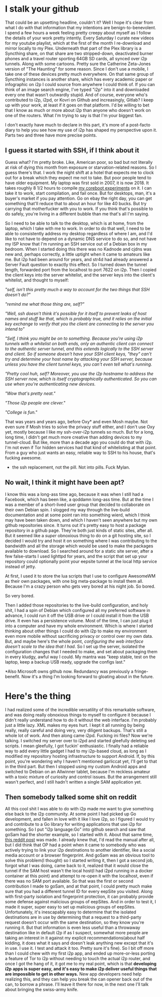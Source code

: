 I stalk your github
===================

That could be an upsetting headline, couldn't it? Well I hope it's clear from
what I do with that information that my intentions are benign-to-benevolent.
I spend a few hours a week feeling pretty creepy about myself as I follow the
details of your work pretty intently. Every Saturday I curate new videos for my
youtube playlist, which at the first of the month I re-download and mirror
locally to my Plex. Underneath that part of the Plex library is a Syncthing
share, on that share are two stripped-down, deactivated burner phones and a
travel router sporting 64GB SD cards, all synced over i2p tunnels. Along with
some cartoons. Pretty sure the Catherine Zeta-Jones version of "The Haunting"
for some reason. Since I don't use a mobile, I take one of these devices pretty
much everywhere. On that same group of Syncthing instances is another share,
which has every academic paper or infographic on i2p I could source from
anywhere I could think of. If you can think of an image search engine, I've
typed "i2p" into it and downloaded every one that wasn't outwardly stupid. And
of course, everyone who's contributed to i2p, i2pd, or Kovri on Github and
increasingly, Gitlab? I keep up with your work, at least if it goes on that
platform. I'd be willing to bet that I know as much or more about i2p than
anyone who doesn't work on one of the routers. What I'm trying to say is that
I'm your biggest fan.

I don't exactly have much to declare in this part, it's more of a post-facto
diary to help you see how my use of i2p has shaped my perspective upon it. Parts
two and three have more precise points.

I guess it started with SSH, if I think about it
------------------------------------------------

Guess what? I'm pretty broke. Like, American poor, so bad but not
literally at risk of dying this month from exposure or starvation-related
reasons. So I guess there's that. I work the night shift at a hotel that expects
me to clock out for a break which they expect me not to take. But poor people
tend to have older equipment. My laptop was first sold in 2007, it is now 2018.
It takes roughly 8 1/2 hours to compile [my coreboot experiments](https://github.com/eyedeekay/vendor)
on it. I can take it to work, start compilation, and fail once. But for
desktops, man, it's a buyer's market if you pay attention. Go on ebay the right
day, you can get something that'll reduce that to about an hour for like 40
bucks. But try carrying that motherfucker with you to work. If you think that's
possible to do safely, you're living in a different bubble than me that's all
I'm saying.

So I need to be able to talk to the desktop, which is at home, from the laptop,
which I take with me to work. In order to do that well, I need to be able to
consistently address my desktop regardless of where I am, and I'd like to not
have to depend on a dynamic DNS service to do so, and not have my ISP know that
I'm running an SSH service out of a Debian box in my bedroom. When I started
doing this there was no Kadnode and cjdns was new and, perhaps correctly, a
little uptight when it came to amateurs like me. But i2p had been around for
years, and str4d had already answered a Server Fault question to exactly this
effect. So I turned down the tunnel length, forwarded port from the localhost to
port 7622 on i2p. Then I copied the client keys into the server whitelist, and
the server keys into the client's whitelist, and thought to myself:

  *"self, isn't this pretty much a way to account for the two things that SSH*
  *doesn't do?"*

  *"remind me what those thing are, self?"*

  *"Well, ssh doesn't think it's possible for it itself to prevent leaks of*
  *host names and stuff lke that, which is probably true, and it relies on*
  *the initial key exchange to verify that you the client are connecting to*
  *the server you intend to"*

  *"Self, I think you might be on to something. Because you're using i2p*
  *tunnels with a whitelist on both ends, only an authentic client can connect*
  *to the authentic server tunnel, and this extends logically to the SSH server*
  *and client. So if someone doesn't have your SSH client keys, "they" can't*
  *try and determine your host name by attacking your SSH server, because*
  *unless you have the client tunnel keys, you can't even tell what's running.*

  *"Pretty cool huh, self? Moreover, you use the i2p hostname to address the*
  *SSH server now, which is itself cryptographically authenticated. So you can*
  *use when you're authenticating new devices.*

  *"Wow that's pretty neat."*

  *"Those i2p people are clever."*

  *"College is fun."*

That was years and years ago, before Oxy* and even Mosh maybe. Not even sure if
Mosh tries to solve the privacy stuff either, and I don't use Oxy yet, mostly
because I like my ssh-over-i2p tunnels so much. But for a long, long time, I
didn't get much more creative than adding devices to my tunnel-cloud. But like,
more than a decade ago you could do that with i2p. I'm not even if Tor hidden
services had that kind of whitelisting at that point. From a guy who just wants
an easy, reliable way to SSH to his house, that's fucking awesome.

* the ssh replacement, not the pill. Not into pills. Fuck Mylan.

No wait, I think it might have been apt?
----------------------------------------

I know this was a long-ass time ago, because it was when I still had a Facebook,
which has been like, a qoddamn long-ass time. But at the time I was a member of
a short-lived user group that decided to collaborate on their own Debian spin.
I slogged my way through the live-build documentation and at some point ran into
something wierd, which I think may have been taken down, and which I haven't
seen anywhere but my own github repositories since. It turns out it's pretty
easy to host a package repository in a github page. They're both just kinds of
static sites, after all. But it seemed like a *super* obnoxious thing to do on
a git hosting site, so I decided I would try and host it on something where I
was contributing to the bandwidth and all the storage which would be used to
make the packages available to download. So I searched around for a static site
server, after a few false-starts I used lighttpd for years, and the script that
set up your repository could optionally point your eepsite tunnel at the local
http service instead of jetty.

At first, I used it to store the lua scripts that I use to configure AwesomeWM
as their own packages, with one big meta-package to install them all. Because
I'm a crazy person who gets very bored at his night job. So bored.

So very bored.

Then I added those repositories to the live-build configuration, and holy shit,
I had a spin of Debian which configured all my preferred software in advance,
I could run it off the USB drive or I could install it from the USB drive. It
even has a persistence volume. Most of the time, I can just plug it into a
computer and have my whole environment. Which is where I started thinking about
other things I could do with i2p to make my environment even more mobile without
sacrificing privacy or control over my own data. But, and maybe here's the whole
point, *configuring the web interface doesn't scale to the idea that I had*. So
I set up the server, isolated the configuration changes that I needed to make,
and set about packaging them in every kludgy, awful way I could. My mantra was
"keep stable, test on the laptop, keep a backup USB ready, upgrade the configs
last."

*Also Microsoft owns github now. Redundancy was previously a fringe-benefit. Now
it's a thing I'm looking forward to gloating about in the future.

Here's the thing
================

I had realized some of the incredible versatility of this remarkable software,
and was doing really obnoxious things to myself to configure it because I didn't
really understand how to do it without the web interface. I'm probably just
a little lazy. XML makes my eyes hurt. I kept it all running by being really,
really careful and doing very, very diligent backups. That's still a whole lot
of work. And then along came i2pd. Fucking ini files? Now we're talking. I
switched my server over to i2pd and started gleefully deleting sed scripts. I
mean gleefully, I got fuckin' enthusiastic. I finally had a reliable way to add
every little gadget I had to my i2p-based cloud, as long as I modified my
repository hosting infrastructure to support Android. If, by this point, you're
wondering why I haven't mentioned garliccat yet, I'll get to that in the third
part. But then I stopped using my custom Android apps and switched to Debian on
an Allwinner tablet, because I'm reckless amateur with a toxic mixture of
curiosity and control issues. But the arrangement still wasn't perfect, and I
still hadn't written a single SAM application yet.

Then somebody talked some shit on reddit
----------------------------------------

All this cool shit I was able to do with i2p made me want to give something else
back to the i2p community. At some point I had picked up Go development, and
fallen in love with it like I love i2p, so I figured I would try and contribute
to a Go library for writing applications that use i2p for something. So I put
"i2p language:Go" into github search and saw that goSam had the shorter
example, so I started with it. About that same time, [this reddit post](https://www.reddit.com/r/i2p/comments/579idi/warning_i2p_is_linkablefingerprintable/)
was made. I already knew that, I'd read the manual after all, but I did think
that OP had a point when it came to somebody who was actively trying to link
your i2p destinations to another identifier, like a social media account or
a browser fingerprint. And goSam was an obvious tool to solve this problem(I
thought) so I started writing it, then I got a second job, forgot what I was
doing, came back to it, realized that it would close the tunnel if the SAM host
wasn't the local host(I had i2pd running in a docker container at this point)
and attempt to re-open it with the localhost, even if there was no SAM port
available. So that was the first or second contribution I made to goSam, and
at that point, I could pretty much make sure that you had a different tunnel ID
for every eepSite you visited. Along with first-party isolation and fingerprint
protection, it can probably provide some defense against malicious groups of
eepSites. And in order to test it, I made it super, super easy to set up
malicious groups of eepSites. Unfortunately, it's inescapably easy to determine
that the isolated destinations are in use by determining that a request to a
third-party request doesn't occur with the same destination, so they know you're
running it. But that information is even less useful than a throwaway
destination like in default i2p if as I suspect, somewhat more people are taking
an interest in it against my explicit recommendations(about half kidding, it
does what it says and doesn't leak anything new except that it's in use. I use
it. I test and attack it too. Pretty sure it's fine). So I bit off more than I
could chew with my first i2p app, and ended up more-or-less porting a feature
of Tor to i2p without needing to touch the actual i2p router, and once I
got the hang of it, it got me to my real point, which is that **developing i2p**
**apps is super easy, and it's easy to make i2p deliver useful things that**
**are impossible to get in other ways.** New app developers need help realizing
this, and they can help you break the can opener back out of the can, to borrow
a phrase. I'll leave it there for now, in the next one I'll talk about bringing
the swiss-army knife.
